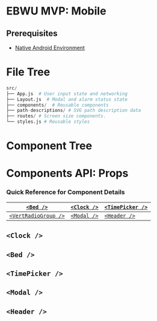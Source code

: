 # EBWU MVP: Mobile

## Prerequisites
- [Native Android Environment](https://facebook.github.io/react-native/docs/getting-started.html)


# File Tree
```python
src/
├── App.js  # User input state and networking
├── Layout.js  # Modal and alarm status state
├── components/  # Reusable components  
├── path-descriptions/ # SVG path description data
├── routes/ # Screen size components.
└── styles.js # Reusable styles
```

# Component Tree



# Components API: Props




### Quick Reference for Component Details




[`<Bed />`](#Bed) |   [`<Clock />`](#Table)  | [`<TimePicker />`](#TimePicker)
--- | --- | ---
[`<VertRadioGroup />`](#VertRadioGroup) |   [`<Modal />`](#Modal)  | [`<Header />`](#Header)



## `<Clock />`
## `<Bed />`
## `<TimePicker />`
## `<Modal />`
## `<Header />`
